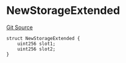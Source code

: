 # NewStorageExtended
[Git Source](https://github.com/ubiquity/ubiquity-dollar/blob/c8e4c35e03024dbea12740d3dfedc8e8a0bad6a8/src/dollar/mocks/MockFacet.sol)


```solidity
struct NewStorageExtended {
    uint256 slot1;
    uint256 slot2;
}
```

